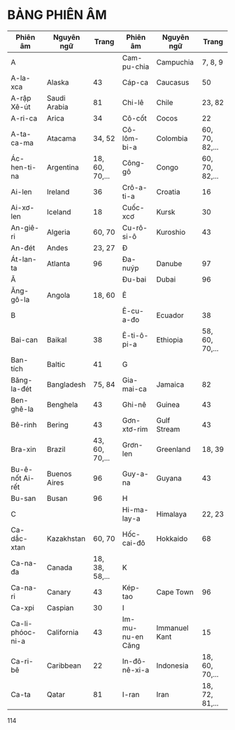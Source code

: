 # BẢNG PHIÊN ÂM

| Phiên âm         | Nguyên ngữ   | Trang          | Phiên âm         | Nguyên ngữ    | Trang          |
| ---------------- | ------------ | -------------- | ---------------- | ------------- | -------------- |
| A                |              |                | Cam-pu-chia      | Campuchia     | 7, 8, 9        |
| A-la-xca         | Alaska       | 43             | Cáp-ca           | Caucasus      | 50             |
| A-rập Xê-út      | Saudi Arabia | 81             | Chi-lê           | Chile         | 23, 82         |
| A-ri-ca          | Arica        | 34             | Cô-cốt           | Cocos         | 22             |
| A-ta-ca-ma       | Atacama      | 34, 52         | Cô-lôm-bi-a      | Colombia      | 60, 70, 82,... |
| Ác-hen-ti-na     | Argentina    | 18, 60, 70,... | Công-gô          | Congo         | 60, 70, 82,... |
| Ai-len           | Ireland      | 36             | Crô-a-ti-a       | Croatia       | 16             |
| Ai-xơ-len        | Iceland      | 18             | Cuốc-xcơ         | Kursk         | 30             |
| An-giê-ri        | Algeria      | 60, 70         | Cu-rô-si-ô       | Kuroshio      | 43             |
| An-đét           | Andes        | 23, 27         | Đ                |               |                |
| Át-lan-ta        | Atlanta      | 96             | Đa-nuýp          | Danube        | 97             |
| Ă                |              |                | Đu-bai           | Dubai         | 96             |
| Ăng-gô-la        | Angola       | 18, 60         | Ê                |               |                |
| B                |              |                | Ê-cu-a-đo        | Ecuador       | 38             |
| Bai-can          | Baikal       | 38             | Ê-ti-ô-pi-a      | Ethiopia      | 58, 60, 70,... |
| Ban-tích         | Baltic       | 41             | G                |               |                |
| Băng-la-đét      | Bangladesh   | 75, 84         | Gia-mai-ca       | Jamaica       | 82             |
| Ben-ghê-la       | Benghela     | 43             | Ghi-nê           | Guinea        | 43             |
| Bê-rinh          | Bering       | 43             | Gơn-xtơ-rim      | Gulf Stream   | 43             |
| Bra-xin          | Brazil       | 43, 60, 70,... | Grơn-len         | Greenland     | 18, 39         |
| Bu-ê-nốt Ai-rết  | Buenos Aires | 96             | Guy-a-na         | Guyana        | 43             |
| Bu-san           | Busan        | 96             | H                |               |                |
| C                |              |                | Hi-ma-lay-a      | Himalaya      | 22, 23         |
| Ca-dắc-xtan      | Kazakhstan   | 60, 70         | Hốc-cai-đô       | Hokkaido      | 68             |
| Ca-na-đa         | Canada       | 18, 38, 58,... | K                |               |                |
| Ca-na-ri         | Canary       | 43             | Kép-tao          | Cape Town     | 96             |
| Ca-xpi           | Caspian      | 30             | I                |               |                |
| Ca-li-phóoc-ni-a | California   | 43             | Im-mu-nu-en Căng | Immanuel Kant | 15             |
| Ca-ri-bê         | Caribbean    | 22             | In-đô-nê-xi-a    | Indonesia     | 18, 60, 70,... |
| Ca-ta            | Qatar        | 81             | I-ran            | Iran          | 18, 72, 81,... |


114